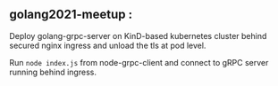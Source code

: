 golang2021-meetup :
---
Deploy golang-grpc-server on KinD-based kubernetes cluster behind secured nginx ingress and unload the tls at pod level.

Run `node index.js` from node-grpc-client and connect to gRPC server running behind ingress.

